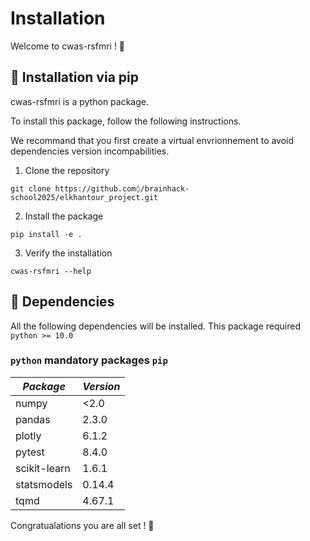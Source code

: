 # Installation

Welcome to cwas-rsfmri ! 🚀

## 🧰 Installation via pip
cwas-rsfmri is a python package. 

To install this package, follow the following instructions. 

We recommand that you first create a virtual envrionnement to avoid dependencies version incompabilities.

1. Clone the repository
```
git clone https://github.com◊/brainhack-school2025/elkhantour_project.git
```

2. Install the package
```
pip install -e .
```

3. Verify the installation
```
cwas-rsfmri --help
```

## 🔧 Dependencies
All the following dependencies will be installed. This package required `python >= 10.0`

### `python` mandatory packages `pip` ###
|       *Package*        |  *Version* |
|------------------------|------------|
| numpy                  |   <2.0     |
| pandas                 |   2.3.0    |
| plotly                 |   6.1.2    |
| pytest                 |   8.4.0    |
| scikit-learn           |   1.6.1    |
| statsmodels            |   0.14.4   |
| tqmd                   |   4.67.1   |

Congratualations you are all set ! 🎉